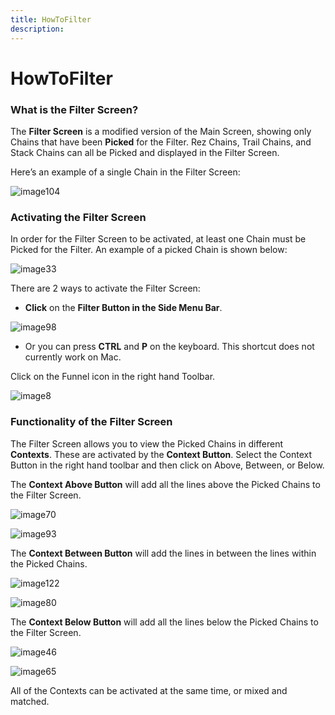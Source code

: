 ```yaml
---
title: HowToFilter
description: 
---
```

HowToFilter
=====

### What is the Filter Screen?

The **Filter Screen** is a modified version of the Main Screen, showing only Chains that have been **Picked** for the Filter. Rez Chains, Trail Chains, and Stack Chains can all be Picked and displayed in the Filter Screen.  

Here’s an example of a single Chain in the Filter Screen:

![image104](https://user-images.githubusercontent.com/34769184/131630973-36928e99-9f76-458e-ab24-472d28cea553.png)

### Activating the Filter Screen

In order for the Filter Screen to be activated, at least one Chain must be Picked for the Filter. An example of a picked Chain is shown below:

![image33](https://user-images.githubusercontent.com/34769184/131631093-d7ec95e9-7d23-4d13-aa66-27d67fd03e25.png)

There are 2 ways to activate the Filter Screen:

* **Click** on the **Filter Button in the Side Menu Bar**.

![image98](https://user-images.githubusercontent.com/34769184/131631234-02c37676-b620-4798-a007-c16e7fcedb6d.png)

* Or you can press **CTRL** and **P** on the keyboard. This shortcut does not currently work on Mac.

Click on the Funnel icon in the right hand Toolbar.

![image8](https://user-images.githubusercontent.com/34769184/131631333-7d554c95-00dc-4329-92a4-dcec12f48c7c.png)

### Functionality of the Filter Screen

The Filter Screen allows you to view the Picked Chains in different **Contexts**. These are activated by the **Context Button**. Select the Context Button in the right hand toolbar and then click on Above, Between, or Below.

The **Context Above Button** will add all the lines above the Picked Chains to the Filter Screen.

![image70](https://user-images.githubusercontent.com/34769184/131631570-68a42a33-4578-4f69-a4c2-afc57a1cb53d.png)

![image93](https://user-images.githubusercontent.com/34769184/131631595-5f87ffbd-0c1e-46b9-bc3a-a392b70e3a58.png)

The **Context Between Button** will add the lines in between the lines within the Picked Chains.

![image122](https://user-images.githubusercontent.com/34769184/131631654-35d697f9-4708-4466-9550-f6bd7d982520.png)

![image80](https://user-images.githubusercontent.com/34769184/131631675-5b9701ae-c468-4bec-879a-3a29e45c4052.png)

The **Context Below Button** will add all the lines below the Picked Chains to the Filter Screen.

![image46](https://user-images.githubusercontent.com/34769184/131631752-9b574daa-9839-48b4-91e3-c2f2d498c886.png)

![image65](https://user-images.githubusercontent.com/34769184/131631792-9c2610aa-232c-4cc2-803a-85fa1ced6afa.png)

All of the Contexts can be activated at the same time, or mixed and matched.
